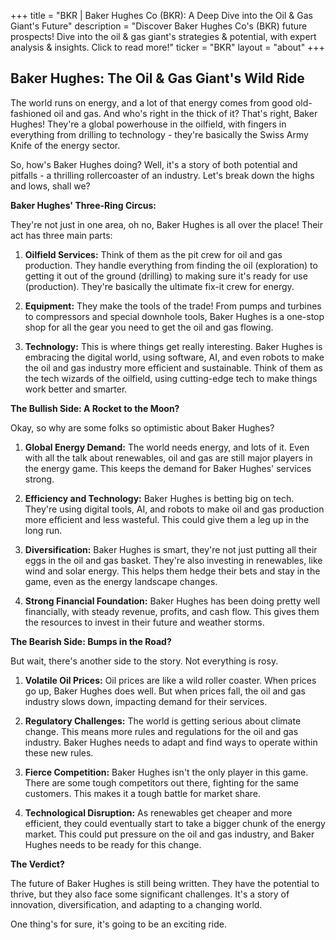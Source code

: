 +++
title = "BKR |  Baker Hughes Co (BKR): A Deep Dive into the Oil & Gas Giant's Future"
description = "Discover Baker Hughes Co's (BKR) future prospects! Dive into the oil & gas giant's strategies & potential, with expert analysis & insights. Click to read more!"
ticker = "BKR"
layout = "about"
+++

        


## Baker Hughes: The Oil & Gas Giant's Wild Ride

The world runs on energy, and a lot of that energy comes from good old-fashioned oil and gas. And who's right in the thick of it? That's right, Baker Hughes! They're a global powerhouse in the oilfield, with fingers in everything from drilling to technology - they're basically the Swiss Army Knife of the energy sector.

So, how's Baker Hughes doing? Well, it's a story of both potential and pitfalls - a thrilling rollercoaster of an industry. Let's break down the highs and lows, shall we?

**Baker Hughes' Three-Ring Circus:**

They're not just in one area, oh no, Baker Hughes is all over the place! Their act has three main parts:

1. **Oilfield Services:** Think of them as the pit crew for oil and gas production. They handle everything from finding the oil (exploration) to getting it out of the ground (drilling) to making sure it's ready for use (production). They're basically the ultimate fix-it crew for energy.

2. **Equipment:** They make the tools of the trade! From pumps and turbines to compressors and special downhole tools, Baker Hughes is a one-stop shop for all the gear you need to get the oil and gas flowing.

3. **Technology:** This is where things get really interesting. Baker Hughes is embracing the digital world, using software, AI, and even robots to make the oil and gas industry more efficient and sustainable. Think of them as the tech wizards of the oilfield, using cutting-edge tech to make things work better and smarter.

**The Bullish Side: A Rocket to the Moon?**

Okay, so why are some folks so optimistic about Baker Hughes?

1. **Global Energy Demand:** The world needs energy, and lots of it. Even with all the talk about renewables, oil and gas are still major players in the energy game. This keeps the demand for Baker Hughes' services strong.

2. **Efficiency and Technology:** Baker Hughes is betting big on tech. They're using digital tools, AI, and robots to make oil and gas production more efficient and less wasteful. This could give them a leg up in the long run.

3. **Diversification:** Baker Hughes is smart, they're not just putting all their eggs in the oil and gas basket. They're also investing in renewables, like wind and solar energy. This helps them hedge their bets and stay in the game, even as the energy landscape changes.

4. **Strong Financial Foundation:** Baker Hughes has been doing pretty well financially, with steady revenue, profits, and cash flow. This gives them the resources to invest in their future and weather storms.

**The Bearish Side: Bumps in the Road?**

But wait, there's another side to the story. Not everything is rosy.

1. **Volatile Oil Prices:** Oil prices are like a wild roller coaster. When prices go up, Baker Hughes does well. But when prices fall, the oil and gas industry slows down, impacting demand for their services.

2. **Regulatory Challenges:** The world is getting serious about climate change. This means more rules and regulations for the oil and gas industry. Baker Hughes needs to adapt and find ways to operate within these new rules.

3. **Fierce Competition:** Baker Hughes isn't the only player in this game. There are some tough competitors out there, fighting for the same customers. This makes it a tough battle for market share.

4. **Technological Disruption:** As renewables get cheaper and more efficient, they could eventually start to take a bigger chunk of the energy market. This could put pressure on the oil and gas industry, and Baker Hughes needs to be ready for this change.

**The Verdict?**

The future of Baker Hughes is still being written. They have the potential to thrive, but they also face some significant challenges. It's a story of innovation, diversification, and adapting to a changing world.

One thing's for sure, it's going to be an exciting ride. 

        